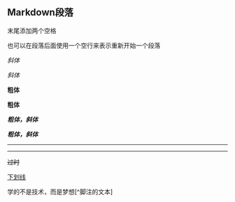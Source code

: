 ## Markdown段落

末尾添加两个空格

也可以在段落后面使用一个空行来表示重新开始一个段落

*斜体*

_斜体_

**粗体**

__粗体__

***粗体，斜体***

___粗体，斜体___

***

---

~~过时~~

<u>下划线</u>

学的不是技术，而是梦想[^脚注的文本]

